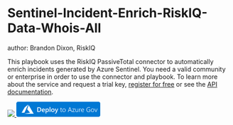 # Sentinel-Incident-Enrich-RiskIQ-Data-Whois-All
author: Brandon Dixon, RiskIQ

This playbook uses the RiskIQ PassiveTotal connector to automatically enrich incidents generated by Azure Sentinel. You need a valid community or enterprise in order to use the connector and playbook. To learn more about the service and request a trial key, [register for free](https://community.riskiq.com/) or see the [API documentation](https://api.passivetotal.org/index.html).

<a href="https://portal.azure.com/#create/Microsoft.Template/uri/https%3A%2F%2Fraw.githubusercontent.com%2FAzure%2FAzure-Sentinel%2Fmaster%2FPlaybooks%2FSentinel-Incident-Enrich-RiskIQ-Data-Whois-All%2Fazuredeploy.json" target="_blank">
    <img src="https://aka.ms/deploytoazurebutton"/>
</a>
<a href="https://portal.azure.us/#create/Microsoft.Template/uri/https%3A%2F%2Fraw.githubusercontent.com%2FAzure%2FAzure-Sentinel%2Fmaster%2FPlaybooks%2FSentinel-Incident-Enrich-RiskIQ-Data-Whois-All%2Fazuredeploy.json" target="_blank">
<img src="https://raw.githubusercontent.com/Azure/azure-quickstart-templates/master/1-CONTRIBUTION-GUIDE/images/deploytoazuregov.png"/>
</a>